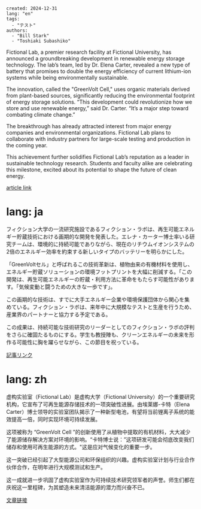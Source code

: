```metadata

created: 2024-12-31
lang: "en"
tags: 
  - "テスト"
authors: 
  - "Bill Stark"
  - "Toshiaki Subashiko"
```

Fictional Lab, a premier research facility at Fictional University, has announced a groundbreaking development in renewable energy storage technology. The lab’s team, led by Dr. Elena Carter, revealed a new type of battery that promises to double the energy efficiency of current lithium-ion systems while being environmentally sustainable.

The innovation, called the "GreenVolt Cell," uses organic materials derived from plant-based sources, significantly reducing the environmental footprint of energy storage solutions. “This development could revolutionize how we store and use renewable energy,” said Dr. Carter. “It’s a major step toward combating climate change.”

The breakthrough has already attracted interest from major energy companies and environmental organizations. Fictional Lab plans to collaborate with industry partners for large-scale testing and production in the coming year.

This achievement further solidifies Fictional Lab’s reputation as a leader in sustainable technology research. Students and faculty alike are celebrating this milestone, excited about its potential to shape the future of clean energy.

[article link](/articles/test-1)


# lang: ja

フィクション大学の一流研究施設であるフィクション・ラボは、再生可能エネルギー貯蔵技術における画期的な開発を発表した。エレナ・カーター博士率いる研究チームは、環境的に持続可能でありながら、現在のリチウムイオンシステムの2倍のエネルギー効率を約束する新しいタイプのバッテリーを明らかにした。

「GreenVoltセル」と呼ばれるこの技術革新は、植物由来の有機材料を使用し、エネルギー貯蔵ソリューションの環境フットプリントを大幅に削減する。「この開発は、再生可能エネルギーの貯蔵・利用方法に革命をもたらす可能性があります。「気候変動と闘うための大きな一歩です」。

この画期的な技術は、すでに大手エネルギー企業や環境保護団体から関心を集めている。フィクション・ラボは、来年中に大規模なテストと生産を行うため、産業界のパートナーと協力する予定である。

この成果は、持続可能な技術研究のリーダーとしてのフィクション・ラボの評判をさらに確固たるものにする。学生も教授陣も、クリーンエネルギーの未来を形作る可能性に胸を躍らせながら、この節目を祝っている。

[記事リンク](/ja/articles/test-1)



# lang: zh

虚构实验室（Fictional Lab）是虚构大学（Fictional University）的一个重要研究机构，它宣布了可再生能源存储技术的一项突破性进展。由埃莱娜-卡特（Elena Carter）博士领导的实验室团队揭示了一种新型电池，有望将当前锂离子系统的能效提高一倍，同时实现环境可持续发展。

这项被称为 “GreenVolt Cell ”的创新使用了从植物中提取的有机材料，大大减少了能源储存解决方案对环境的影响。“卡特博士说：”这项研发可能会彻底改变我们储存和使用可再生能源的方式。"这是应对气候变化的重要一步。

这一突破已经引起了大型能源公司和环保组织的兴趣。虚构实验室计划与行业合作伙伴合作，在明年进行大规模测试和生产。

这一成就进一步巩固了虚构实验室作为可持续技术研究领军者的声誉。师生们都在庆祝这一里程碑，为其塑造未来清洁能源的潜力而兴奋不已。

[文章链接](/zh/articles/test-1)